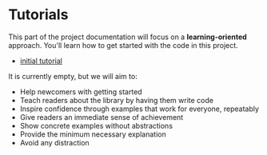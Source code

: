 # Tutorials

This part of the project documentation
will focus on a **learning-oriented** approach.
You'll learn how to get started with the code in this project.

- [initial tutorial](./initial-tutorial)

It is currently empty, but we will aim to:
- Help newcomers with getting started
- Teach readers about the library by having them write code
- Inspire confidence through examples that work for everyone, repeatably
- Give readers an immediate sense of achievement
- Show concrete examples without abstractions
- Provide the minimum necessary explanation
- Avoid any distraction
